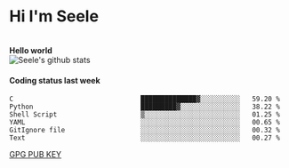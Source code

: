 <h1>Hi I'm Seele</h1>
<br>
<b> Hello world</b>
<br>
<img src="https://github-readme-stats.vercel.app/api?username=Seele0oO&show_icons=true&icon_color=0366d6&bg_color=ffffff&hide_title=true&hide=contribs&include_all_commits=true" alt="Seele's github stats"/>
<br>

<h4>Coding status last week </h4>

<!--START_SECTION:waka-->

```text
C                                ██████████████▓░░░░░░░░░░   59.20 %
Python                           █████████▓░░░░░░░░░░░░░░░   38.22 %
Shell Script                     ▒░░░░░░░░░░░░░░░░░░░░░░░░   01.25 %
YAML                             ░░░░░░░░░░░░░░░░░░░░░░░░░   00.65 %
GitIgnore file                   ░░░░░░░░░░░░░░░░░░░░░░░░░   00.32 %
Text                             ░░░░░░░░░░░░░░░░░░░░░░░░░   00.27 %
```

<!--END_SECTION:waka-->



[GPG PUB KEY](https://keys.openpgp.org/vks/v1/by-fingerprint/3FCE91BF5B9666B55B67213C4C57B7824A5B6680)


